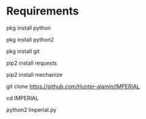 # Requirements

pkg install python


pkg install python2


pkg install git


pip2 install requests


pip2 install mechanize 


git clone https://github.com/Hunter-alamin/IMPERIAL

cd IMPERIAL

python2 Imperial.py
